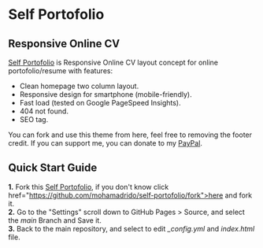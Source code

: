 # Self Portofolio
## Responsive Online CV

<a href="https://mohamadrido.github.io/self-portofolio">Self Portofolio</a> is Responsive Online CV layout concept for online portofolio/resume with features:

   - Clean homepage two column layout.
   - Responsive design for smartphone (mobile-friendly).
   - Fast load (tested on Google PageSpeed Insights).
   - 404 not found.
   - SEO tag.

You can fork and use this theme from here, feel free to removing the footer credit. If you can support me, you can donate to my <a href="https://paypal.me/mohamadrido">PayPal</a>.

## Quick Start Guide

   <b>1.</b> Fork this <a href="https://mohamadrido.github.io/self-portofolio">Self Portofolio</a>, if you don't know click <a> href="https://github.com/mohamadrido/self-portofolio/fork">here</a> and fork it.<br/>
   <b>2.</b> Go to the "Settings" scroll down to GitHub Pages > Source, and select the <i>main</i> Branch and Save it.<br/>
   <b>3.</b> Back to the main repository, and select to edit <i>_config.yml</i> and <i>index.html</i> file.
